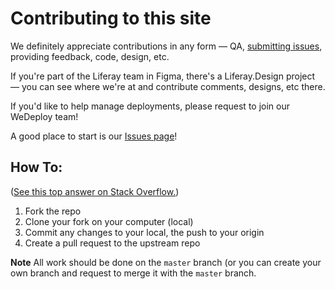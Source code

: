 # Contributing to this site

We definitely appreciate contributions in any form &mdash; QA, [submitting issues](https://github.com/liferay-design/liferay.design/issues), providing feedback, code, design, etc.

If you're part of the Liferay team in Figma, there's a Liferay.Design project &mdash; you can see where we're at and contribute comments, designs, etc there.

If you'd like to help manage deployments, please request to join our WeDeploy team!

A good place to start is our [Issues page](https://github.com/liferay-design/liferay.design/issues)!

## How To:

([See this top answer on Stack Overflow.](https://stackoverflow.com/questions/9257533/what-is-the-difference-between-origin-and-upstream-on-github))

1.  Fork the repo
1.  Clone your fork on your computer (local)
1.  Commit any changes to your local, the push to your origin
1.  Create a pull request to the upstream repo

**Note** All work should be done on the `master` branch (or you can create your own branch and request to merge it with the `master` branch.
